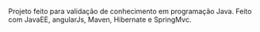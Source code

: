 Projeto feito para validação de conhecimento em programação Java. Feito com JavaEE, angularJs, Maven, Hibernate e SpringMvc.
